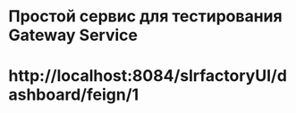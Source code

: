 # Простой сервис для тестирования Gateway Service
# http://localhost:8084/slrfactoryUI/dashboard/feign/1
